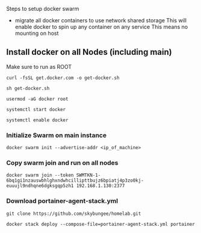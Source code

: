 Steps to setup docker swarm

- migrate all docker containers to use network shared storage
	This will enable docker to spin up any container on any service
	This means no mounting on host



## Install docker on all Nodes (including main)
Make sure to run as ROOT

```
curl -fsSL get.docker.com -o get-docker.sh
```

```
sh get-docker.sh
```

```
usermod -aG docker root
```

```
systemctl start docker
```

```
systemctl enable docker
```


### Initialize Swarm on main instance
```
docker swarm init --advertise-addr <ip_of_machine>
```

### Copy swarm join and run on all nodes
```
docker swarm join --token SWMTKN-1-6bq1gi1nzauswbhlghxndwhcillipttbujz6bpiatj4p3zo0kj-euuujl9ndhqne6dgksgqp5zh1 192.168.1.130:2377
```

### Download portainer-agent-stack.yml
```
git clone https://github.com/skybungee/homelab.git
```

```
docker stack deploy --compose-file=portainer-agent-stack.yml portainer
```



